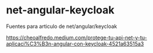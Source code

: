 # net-angular-keycloak
Fuentes para articulo de net/angular/keycloak

https://cheoalfredo.medium.com/protege-tu-api-net-y-tu-aplicaci%C3%B3n-angular-con-keycloak-4521a63515a3

